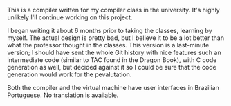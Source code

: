 This is a compiler written for my compiler class in the university. It's highly unlikely I'll continue working on this project.

I began writing it about 6 months prior to taking the classes, learning by myself. The actual design is pretty bad, but I believe it to be a lot better than what the professor thought in the classes. This version is a last-minute version; I should have sent the whole Git history with nice features such an intermediate code (similar to TAC found in the Dragon Book), with C code generation as well, but decided against it so I could be sure that the code generation would work for the pevalutation.

Both the compiler and the virtual machine have user interfaces in Brazilian Portuguese. No translation is available.
